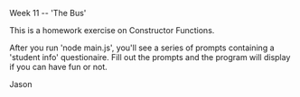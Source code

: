 Week 11 -- 'The Bus'

This is a homework exercise on Constructor Functions.

After you run 'node main.js', you'll see a series of prompts containing a 'student info' questionaire. Fill out the prompts and the program will display if you can have fun or not.

Jason